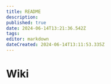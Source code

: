 ```yaml
---
title: README
description: 
published: true
date: 2024-06-14T13:21:36.542Z
tags: 
editor: markdown
dateCreated: 2024-06-14T13:11:53.335Z
---
```


# Wiki
